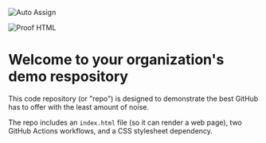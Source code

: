 ![Auto Assign](https://github.com/noômen/demo-repository/actions/workflows/auto-assign.yml/badge.svg)

![Proof HTML](https://github.com/noômen/demo-repository/actions/workflows/proof-html.yml/badge.svg)

# Welcome to your organization's demo respository
This code repository (or "repo") is designed to demonstrate the best GitHub has to offer with the least amount of noise.

The repo includes an `index.html` file (so it can render a web page), two GitHub Actions workflows, and a CSS stylesheet dependency.
